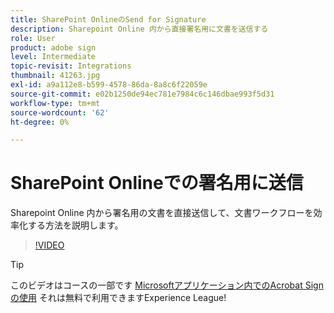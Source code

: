 ```yaml
---
title: SharePoint OnlineのSend for Signature
description: Sharepoint Online 内から直接署名用に文書を送信する
role: User
product: adobe sign
level: Intermediate
topic-revisit: Integrations
thumbnail: 41263.jpg
exl-id: a9a112e8-b599-4578-86da-8a8c6f22059e
source-git-commit: e02b1250de94ec781e7984c6c146dbae993f5d31
workflow-type: tm+mt
source-wordcount: '62'
ht-degree: 0%

---
```


# SharePoint Onlineでの署名用に送信

Sharepoint Online 内から署名用の文書を直接送信して、文書ワークフローを効率化する方法を説明します。

>[!VIDEO](https://video.tv.adobe.com/v/41263?hidetitle=true)

>[!TIP]
>
>このビデオはコースの一部です [Microsoftアプリケーション内でのAcrobat Sign の使用](https://experienceleague.adobe.com/?recommended=Sign-U-1-2020.2) それは無料で利用できますExperience League!
